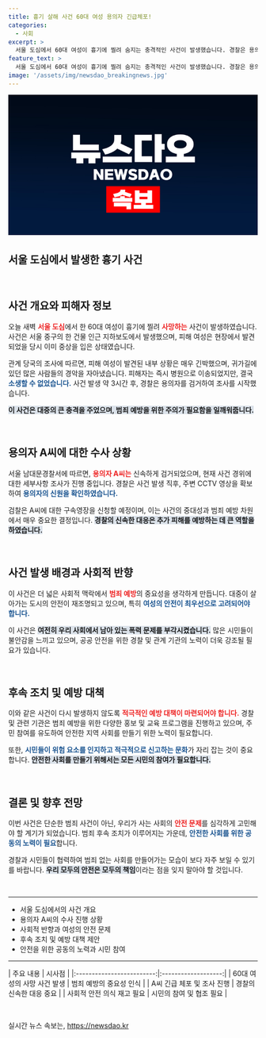 ```yaml
---
title: 흉기 살해 사건 60대 여성 용의자 긴급체포!
categories:
  - 사회
excerpt: >
  서울 도심에서 60대 여성이 흉기에 찔려 숨지는 충격적인 사건이 발생했습니다. 경찰은 용의자 A씨를 긴급 체포하고, 사건의 진실을 밝혀내기 위해 긴급 수사에 나섰습니다.
feature_text: >
  서울 도심에서 60대 여성이 흉기에 찔려 숨지는 충격적인 사건이 발생했습니다. 경찰은 용의자 A씨를 긴급 체포하고, 사건의 진실을 밝혀내기 위해 긴급 수사에 나섰습니다.
image: '/assets/img/newsdao_breakingnews.jpg'
---
```


<p><img src="/assets/img/newsdao_breakingnews.jpg" alt="ontimetimes 속보" /></p>

<h2 data-ke-size="size26">서울 도심에서 발생한 흉기 사건</h2>

<p data-ke-size="size16">&nbsp;</p>

<h2>사건 개요와 피해자 정보</h2>

<p data-ke-size="size16">오늘 새벽 <b><span style="color: #ee2323;">서울 도심</span></b>에서 한 60대 여성이 흉기에 찔려 <b><span style="color: #ee2323;">사망하는</span></b> 사건이 발생하였습니다. 사건은 서울 중구의 한 건물 인근 지하보도에서 발생했으며, 피해 여성은 현장에서 발견되었을 당시 이미 중상을 입은 상태였습니다. </p>

<p data-ke-size="size16">관계 당국의 조사에 따르면, 피해 여성이 발견된 내부 상황은 매우 긴박했으며, 귀가길에 있던 많은 사람들의 경악을 자아냈습니다. 피해자는 즉시 병원으로 이송되었지만, 결국 <b><span style="color: #1a5490;">소생할 수 없었습니다.</span></b> 사건 발생 약 3시간 후, 경찰은 용의자를 검거하여 조사를 시작했습니다.</p>

<p><b><span style="background-color: #21538527;">이 사건은 대중의 큰 충격을 주었으며, 범죄 예방을 위한 주의가 필요함을 일깨워줍니다.</span></b></p>

<p data-ke-size="size16">&nbsp;</p>

<h2>용의자 A씨에 대한 수사 상황</h2>

<p data-ke-size="size16">서울 남대문경찰서에 따르면, <b><span style="color: #ee2323;">용의자 A씨는</span></b> 신속하게 검거되었으며, 현재 사건 경위에 대한 세부사항 조사가 진행 중입니다. 경찰은 사건 발생 직후, 주변 CCTV 영상을 확보하여 <b><span style="color: #1a5490;">용의자의 신원을 확인하였습니다.</span></b> </p>

<p data-ke-size="size16">검찰은 A씨에 대한 구속영장을 신청할 예정이며, 이는 사건의 중대성과 범죄 예방 차원에서 매우 중요한 결정입니다. <b><span style="background-color: #21538527;">경찰의 신속한 대응은 추가 피해를 예방하는 데 큰 역할을 하였습니다.</span></b></p>

<p data-ke-size="size16">&nbsp;</p>

<h2>사건 발생 배경과 사회적 반향</h2>

<p data-ke-size="size16">이 사건은 더 넓은 사회적 맥락에서 <b><span style="color: #ee2323;">범죄 예방</span></b>의 중요성을 생각하게 만듭니다. 대중이 살아가는 도시의 안전이 재조명되고 있으며, 특히 <b><span style="color: #1a5490;">여성의 안전이 최우선으로 고려되어야 합니다.</span></b></p>

<p data-ke-size="size16">이 사건은 <b><span style="background-color: #21538527;">여전히 우리 사회에서 남아 있는 폭력 문제를 부각시켰습니다.</span></b> 많은 시민들이 불안감을 느끼고 있으며, 공공 안전을 위한 경찰 및 관계 기관의 노력이 더욱 강조될 필요가 있습니다.</p>

<p data-ke-size="size16">&nbsp;</p>

<h2>후속 조치 및 예방 대책</h2>

<p data-ke-size="size16">이와 같은 사건이 다시 발생하지 않도록 <b><span style="color: #ee2323;">적극적인 예방 대책이 마련되어야 합니다.</span></b> 경찰 및 관련 기관은 범죄 예방을 위한 다양한 홍보 및 교육 프로그램을 진행하고 있으며, 주민 참여를 유도하여 안전한 지역 사회를 만들기 위한 노력이 필요합니다.</p>

<p data-ke-size="size16">또한, <b><span style="color: #1a5490;">시민들이 위험 요소를 인지하고 적극적으로 신고하는 문화</span></b>가 자리 잡는 것이 중요합니다. <b><span style="background-color: #21538527;">안전한 사회를 만들기 위해서는 모든 시민의 참여가 필요합니다.</span></b></p>

<p data-ke-size="size16">&nbsp;</p>

<h2>결론 및 향후 전망</h2>

<p data-ke-size="size16">이번 사건은 단순한 범죄 사건이 아닌, 우리가 사는 사회의 <b><span style="color: #ee2323;">안전 문제</span></b>를 심각하게 고민해야 할 계기가 되었습니다. 범죄 후속 조치가 이루어지는 가운데, <b><span style="color: #1a5490;">안전한 사회를 위한 공동의 노력이 필요</span></b>합니다.</p>

<p data-ke-size="size16">경찰과 시민들이 협력하여 범죄 없는 사회를 만들어가는 모습이 보다 자주 보일 수 있기를 바랍니다. <b><span style="background-color: #21538527;">우리 모두의 안전은 모두의 책임</span></b>이라는 점을 잊지 말아야 할 것입니다.</p>

<p data-ke-size="size16">&nbsp;</p>

<hr>

<ul>
<li>서울 도심에서의 사건 개요</li>
<li>용의자 A씨의 수사 진행 상황</li>
<li>사회적 반향과 여성의 안전 문제</li>
<li>후속 조치 및 예방 대책 제안</li>
<li>안전을 위한 공동의 노력과 시민 참여</li>
</ul>

<hr>

<p>|          주요 내용          |        시사점        |
|:-------------------------:|:-------------------:|
| 60대 여성의 사망 사건 발생 | 범죄 예방의 중요성 인식 |
| A씨 긴급 체포 및 조사 진행 | 경찰의 신속한 대응 중요 |
| 사회적 안전 의식 재고 필요 | 시민의 참여 및 협조 필요 |</p>

<p data-ke-size="size16">&nbsp;</p>
실시간 뉴스 속보는, <a href="https://newsdao.kr" rel="dofollow">https://newsdao.kr</a>


